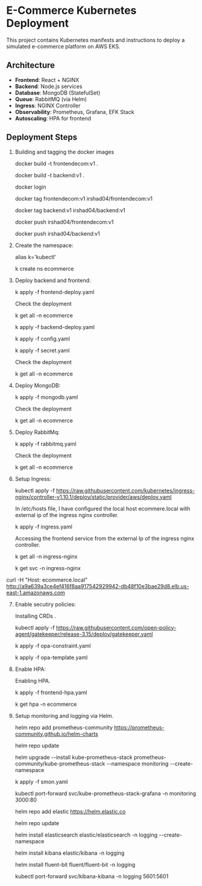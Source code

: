 # E-Commerce Kubernetes Deployment

This project contains Kubernetes manifests and instructions to deploy a simulated e-commerce platform on AWS EKS.

## Architecture

- **Frontend**: React + NGINX
- **Backend**: Node.js services
- **Database**: MongoDB (StatefulSet)
- **Queue**: RabbitMQ (via Helm)
- **Ingress**: NGINX Controller
- **Observability**: Prometheus, Grafana, EFK Stack
- **Autoscaling**: HPA for frontend

## Deployment Steps


1. Building and tagging the docker images

   docker build -t frontendecom:v1 .

   docker build -t backend:v1 .

   docker login

   docker tag frontendecom:v1 irshad04/frontendecom:v1

   docker tag backend:v1 irshad04/backend:v1

   docker push irshad04/frontendecom:v1

   docker push irshad04/backend:v1

2. Create the namespace:
   
   alias k='kubectl'

   k create ns ecommerce
   


3. Deploy backend and frontend:

   k apply -f frontend-deploy.yaml

   Check the deployment
   
   k get all -n ecommerce

   k apply -f backend-deploy.yaml

   k apply -f config.yaml
   
   k apply -f secret.yaml
   
   Check the deployment
   
   k get all -n ecommerce
   

4. Deploy MongoDB:
   
   k apply -f mongodb.yaml

   Check the deployment
   
   k get all -n ecommerce

5. Deploy RabbitMq:
  
   k apply -f rabbitmq.yaml

   Check the deployment
   
   k get all -n ecommerce
  


6. Setup Ingress:
   
   kubectl apply -f https://raw.githubusercontent.com/kubernetes/ingress-nginx/controller-v1.10.1/deploy/static/provider/aws/deploy.yaml

   In /etc/hosts file, I have configured the local host ecommere.local with external ip of the ingress nginx controller.

   k apply -f ingress.yaml

   Accessing the frontend service from the external Ip of the ingress nginx controller.
  
   k get all -n ingress-nginx

   k get svc -n ingress-nginx

  curl -H "Host: ecommerce.local" http://a9a639a3ce4ef416f8aa917542929942-db48f10e3bae29d8.elb.us-east-1.amazonaws.com


7. Enable secutiry policies:
   
   Installing CRDs .

   kubectl apply -f https://raw.githubusercontent.com/open-policy-agent/gatekeeper/release-3.15/deploy/gatekeeper.yaml

   k apply -f opa-constraint.yaml

   k apply -f opa-template.yaml

8. Enable HPA:
   
   Enabling HPA.

   k apply -f frontend-hpa.yaml

   k get hpa -n ecommerce


   

9. Setup monitoring and logging via Helm.

   helm repo add prometheus-community https://prometheus-community.github.io/helm-charts

   helm repo update

   helm upgrade --install kube-prometheus-stack prometheus-community/kube-prometheus-stack   --namespace monitoring --create-namespace

   k apply -f smon.yaml

   kubectl port-forward svc/kube-prometheus-stack-grafana -n monitoring 3000:80

   helm repo add elastic https://helm.elastic.co

   helm repo update

   helm install elasticsearch elastic/elasticsearch -n logging --create-namespace

   helm install kibana elastic/kibana -n logging

   helm install fluent-bit fluent/fluent-bit -n logging

   kubectl port-forward svc/kibana-kibana -n logging 5601:5601


